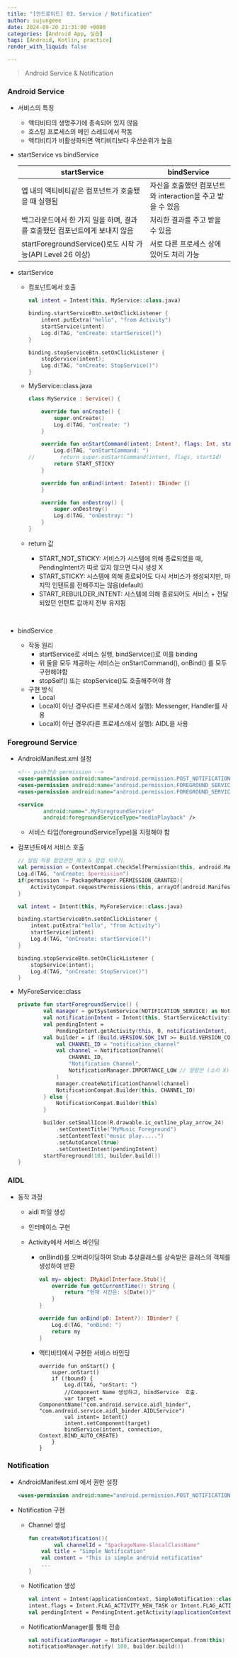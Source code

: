 ```yaml
---
title: "[안드로이드] 03. Service / Notification"
author: sujungeee
date: 2024-09-20 21:31:00 +0800
categories: [Android App, 실습]
tags: [Android, Kotlin, practice]
render_with_liquid: false

---
```


> Android Service & Notification



### Android Service

- 서비스의 특징
  - 액티비티의 생명주기에 종속되어 있지 않음
  - 호스팅 프로세스의 메인 스레드에서 작동
  - 액티비티가 비활성화되면 액티비티보다 우선순위가 높음



- startService vs bindService

  | startService                                                 | bindService                                                |
  | ------------------------------------------------------------ | ---------------------------------------------------------- |
  | 앱 내의 액티비티같은 컴포넌트가 호출됐을 때 실행됨           | 자신을 호출했던 컴포넌트와 interaction을 주고 받을 수 있음 |
  | 백그라운드에서 한 가지 일을 하며, 결과를 호출했던 컴포넌트에게 보내지 않음 | 처리한 결과를 주고 받을 수 있음                            |
  | startForegroundService()로도 시작 가능(API Level 26 이상)    | 서로 다른 프로세스 상에 있어도 처리 가능                   |



- startService

  - 컴포넌트에서 호출

    ```kotlin
    val intent = Intent(this, MyService::class.java)
    
    binding.startServiceBtn.setOnClickListener {
        intent.putExtra("hello", "from Activity")
        startService(intent)
        Log.d(TAG, "onCreate: startService()")
    }
    
    binding.stopServiceBtn.setOnClickListener {
        stopService(intent);
        Log.d(TAG, "onCreate: StopService()")
    }
    ```

  - MyService::class.java

    ```kotlin
    class MyService : Service() {
    
        override fun onCreate() {
            super.onCreate()
            Log.d(TAG, "onCreate: ")
        }
    
        override fun onStartCommand(intent: Intent?, flags: Int, startId: Int): Int {
            Log.d(TAG, "onStartCommand: ")
    //        return super.onStartCommand(intent, flags, startId)
            return START_STICKY
        }
    
        override fun onBind(intent: Intent): IBinder {)
        }
    
        override fun onDestroy() {
            super.onDestroy()
            Log.d(TAG, "onDestroy: ")
        }
    }
    ```

  - return 값

    - START_NOT_STICKY: 서비스가 시스템에 의해 종료되었을 때, PendingIntent가 따로 있지 않으면 다시 생성 X
    - START_STICKY: 시스템에 의해 종료되어도 다시 서비스가 생성되지만, 마지막 인텐트를 전해주지는 않음(default)
    - START_REBUILDER_INTENT: 시스템에 의해 종료되어도 서비스 + 전달되었던 인텐트 값까지 전부 유지됨

​	

- bindService

  - 작동 원리
    - startService로 서비스 실행, bindService()로 이를 binding
    - 위 둘을 모두 제공하는 서비스는 onStartCommand(), onBind() 를 모두 구현해야함
    - stopSelf() 또는 stopService()도 호출해주어야 함
  - 구현 방식
    - Local
    - Local이 아닌 경우(다른 프로세스에서 실행): Messenger, Handler를 사용
    - Local이 아닌 경우(다른 프로세스에서 실행): AIDL을 사용



### Foreground Service

- AndroidManifest.xml 설정

  ```xml
  <!-- push전송 permission -->
  <uses-permission android:name="android.permission.POST_NOTIFICATIONS" /> <!-- foreground 서비스 권한 -->
  <uses-permission android:name="android.permission.FOREGROUND_SERVICE" />
  <uses-permission android:name="android.permission.FOREGROUND_SERVICE_MEDIA_PLAYBACK" />
  
  <service
          android:name=".MyForegroundService"
          android:foregroundServiceType="mediaPlayback" />
  ```

  - 서비스 타입(foregroundServiceType)을 지정해야 함



- 컴포넌트에서 서비스 호출

  ```kotlin
  // 알림 허용 팝업권한 체크 & 팝업 띄우기.
  val permission = ContextCompat.checkSelfPermission(this, android.Manifest.permission.POST_NOTIFICATIONS)
  Log.d(TAG, "onCreate: $permission")
  if(permission != PackageManager.PERMISSION_GRANTED){
      ActivityCompat.requestPermissions(this, arrayOf(android.Manifest.permission.POST_NOTIFICATIONS), 100)
  }
  
  val intent = Intent(this, MyForeService::class.java)
  
  binding.startServiceBtn.setOnClickListener {
      intent.putExtra("hello", "from Activity")
      startService(intent)
      Log.d(TAG, "onCreate: startService()")
  }
  
  binding.stopServiceBtn.setOnClickListener {
      stopService(intent);
      Log.d(TAG, "onCreate: StopService()")
  }
  ```

  

- MyForeService::class

  ```kotlin
  private fun startForegroundService() {
          val manager = getSystemService(NOTIFICATION_SERVICE) as NotificationManager
          val notificationIntent = Intent(this, StartServiceActivity::class.java)
          val pendingIntent =
              PendingIntent.getActivity(this, 0, notificationIntent, PendingIntent.FLAG_IMMUTABLE)
          val builder = if (Build.VERSION.SDK_INT >= Build.VERSION_CODES.O) {
              val CHANNEL_ID = "notification_channel"
              val channel = NotificationChannel(
                  CHANNEL_ID,
                  "Notification Channel",
                  NotificationManager.IMPORTANCE_LOW // 알람만 (소리 X)
              )
              manager.createNotificationChannel(channel)
              NotificationCompat.Builder(this, CHANNEL_ID)
          } else {
              NotificationCompat.Builder(this)
          }
  
          builder.setSmallIcon(R.drawable.ic_outline_play_arrow_24)
              .setContentTitle("MyMusic Foreground")
              .setContentText("music play.....")
              .setAutoCancel(true)
              .setContentIntent(pendingIntent)
          startForeground(101, builder.build())
  }
  ```

  

### AIDL

- 동작 과정

  - aidl 파일 생성

  - 인터페이스 구현

  - Activity에서 서비스 바인딩

    - onBind()를 오버라이딩하여 Stub 추상클래스를 상속받은 클래스의 객체를 생성하여 반환

      ```kotlin
      val my= object: IMyAidlInterface.Stub(){
          override fun getCurrentTime(): String {
              return "현재 시간은: ${Date()}"
          }
      }
      
      override fun onBind(p0: Intent?): IBinder? {
          Log.d(TAG, "onBind: ")
          return my
      }
      ```

    - 액티비티에서 구현한 서비스 바인딩

      ```
      override fun onStart() {
          super.onStart()
          if (!bound) {
              Log.d(TAG, "onStart: ")
              //Component Name 생성하고, bindService  호출.
              var target = ComponentName("com.android.service.aidl_binder", "com.android.service.aidl_binder.AIDLService")
              val intent= Intent()
              intent.setComponent(target)
              bindService(intent, connection, Context.BIND_AUTO_CREATE)
          }
      }
      ```

      

### Notification

- AndroidManifest.xml 에서 권한 설정

  ```xml
  <uses-permission android:name="android.permission.POST_NOTIFICATIONS"/>
  ```



- Notification 구현

  - Channel 생성

    ```kotlin
    fun createNotification(){
    		val channelId = "$packageName-$localClassName"
        val title = "Simple Notification"
        val content = "This is simple android notification"
        ...
    }
    ```

  - Notification 생성

    ```kotlin
    val intent = Intent(applicationContext, SimpleNotification::class.java)
    intent.flags = Intent.FLAG_ACTIVITY_NEW_TASK or Intent.FLAG_ACTIVITY_CLEAR_TASK
    val pendingIntent = PendingIntent.getActivity(applicationContext, 0, intent, PendingIntent.FLAG_IMMUTABLE)
    ```

  - NotificationManager를 통해 전송

    ```kotlin
    val notificationManager = NotificationManagerCompat.from(this)
    notificationManager.notify( 100, builder.build())
    ```

    
